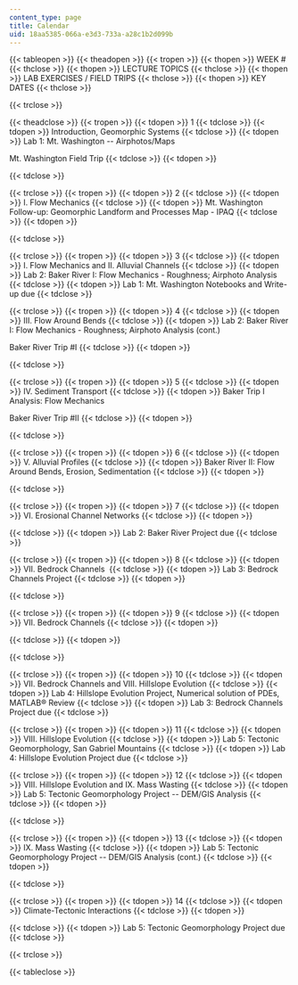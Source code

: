 ```yaml
---
content_type: page
title: Calendar
uid: 18aa5385-066a-e3d3-733a-a28c1b2d099b
---
```


{{< tableopen >}}
{{< theadopen >}}
{{< tropen >}}
{{< thopen >}}
WEEK #
{{< thclose >}}
{{< thopen >}}
LECTURE TOPICS
{{< thclose >}}
{{< thopen >}}
LAB EXERCISES / FIELD TRIPS
{{< thclose >}}
{{< thopen >}}
KEY DATES
{{< thclose >}}

{{< trclose >}}

{{< theadclose >}}
{{< tropen >}}
{{< tdopen >}}
1
{{< tdclose >}}
{{< tdopen >}}
Introduction, Geomorphic Systems
{{< tdclose >}}
{{< tdopen >}}
Lab 1: Mt. Washington -- Airphotos/Maps  
  
Mt. Washington Field Trip
{{< tdclose >}}
{{< tdopen >}}

{{< tdclose >}}

{{< trclose >}}
{{< tropen >}}
{{< tdopen >}}
2
{{< tdclose >}}
{{< tdopen >}}
I. Flow Mechanics
{{< tdclose >}}
{{< tdopen >}}
Mt. Washington Follow-up: Geomorphic Landform and Processes Map - IPAQ
{{< tdclose >}}
{{< tdopen >}}

{{< tdclose >}}

{{< trclose >}}
{{< tropen >}}
{{< tdopen >}}
3
{{< tdclose >}}
{{< tdopen >}}
I. Flow Mechanics and II. Alluvial Channels
{{< tdclose >}}
{{< tdopen >}}
Lab 2: Baker River I: Flow Mechanics - Roughness; Airphoto Analysis
{{< tdclose >}}
{{< tdopen >}}
Lab 1: Mt. Washington Notebooks and Write-up due
{{< tdclose >}}

{{< trclose >}}
{{< tropen >}}
{{< tdopen >}}
4
{{< tdclose >}}
{{< tdopen >}}
III. Flow Around Bends
{{< tdclose >}}
{{< tdopen >}}
Lab 2: Baker River I: Flow Mechanics - Roughness; Airphoto Analysis (cont.)  
  
Baker River Trip #I
{{< tdclose >}}
{{< tdopen >}}

{{< tdclose >}}

{{< trclose >}}
{{< tropen >}}
{{< tdopen >}}
5
{{< tdclose >}}
{{< tdopen >}}
IV. Sediment Transport
{{< tdclose >}}
{{< tdopen >}}
Baker Trip I Analysis: Flow Mechanics  
  
Baker River Trip #II
{{< tdclose >}}
{{< tdopen >}}

{{< tdclose >}}

{{< trclose >}}
{{< tropen >}}
{{< tdopen >}}
6
{{< tdclose >}}
{{< tdopen >}}
V. Alluvial Profiles
{{< tdclose >}}
{{< tdopen >}}
Baker River II: Flow Around Bends, Erosion, Sedimentation
{{< tdclose >}}
{{< tdopen >}}

{{< tdclose >}}

{{< trclose >}}
{{< tropen >}}
{{< tdopen >}}
7
{{< tdclose >}}
{{< tdopen >}}
VI. Erosional Channel Networks
{{< tdclose >}}
{{< tdopen >}}

{{< tdclose >}}
{{< tdopen >}}
Lab 2: Baker River Project due
{{< tdclose >}}

{{< trclose >}}
{{< tropen >}}
{{< tdopen >}}
8
{{< tdclose >}}
{{< tdopen >}}
VII. Bedrock Channels 
{{< tdclose >}}
{{< tdopen >}}
Lab 3: Bedrock Channels Project
{{< tdclose >}}
{{< tdopen >}}

{{< tdclose >}}

{{< trclose >}}
{{< tropen >}}
{{< tdopen >}}
9
{{< tdclose >}}
{{< tdopen >}}
VII. Bedrock Channels
{{< tdclose >}}
{{< tdopen >}}

{{< tdclose >}}
{{< tdopen >}}

{{< tdclose >}}

{{< trclose >}}
{{< tropen >}}
{{< tdopen >}}
10
{{< tdclose >}}
{{< tdopen >}}
VII. Bedrock Channels and VIII. Hillslope Evolution
{{< tdclose >}}
{{< tdopen >}}
Lab 4: Hillslope Evolution Project, Numerical solution of PDEs, MATLAB® Review
{{< tdclose >}}
{{< tdopen >}}
Lab 3: Bedrock Channels Project due
{{< tdclose >}}

{{< trclose >}}
{{< tropen >}}
{{< tdopen >}}
11
{{< tdclose >}}
{{< tdopen >}}
VIII. Hillslope Evolution
{{< tdclose >}}
{{< tdopen >}}
Lab 5: Tectonic Geomorphology, San Gabriel Mountains
{{< tdclose >}}
{{< tdopen >}}
Lab 4: Hillslope Evolution Project due
{{< tdclose >}}

{{< trclose >}}
{{< tropen >}}
{{< tdopen >}}
12
{{< tdclose >}}
{{< tdopen >}}
VIII. Hillslope Evolution and IX. Mass Wasting
{{< tdclose >}}
{{< tdopen >}}
Lab 5: Tectonic Geomorphology Project -- DEM/GIS Analysis
{{< tdclose >}}
{{< tdopen >}}

{{< tdclose >}}

{{< trclose >}}
{{< tropen >}}
{{< tdopen >}}
13
{{< tdclose >}}
{{< tdopen >}}
IX. Mass Wasting
{{< tdclose >}}
{{< tdopen >}}
Lab 5: Tectonic Geomorphology Project -- DEM/GIS Analysis (cont.)
{{< tdclose >}}
{{< tdopen >}}

{{< tdclose >}}

{{< trclose >}}
{{< tropen >}}
{{< tdopen >}}
14
{{< tdclose >}}
{{< tdopen >}}
Climate-Tectonic Interactions
{{< tdclose >}}
{{< tdopen >}}

{{< tdclose >}}
{{< tdopen >}}
Lab 5: Tectonic Geomorphology Project due
{{< tdclose >}}

{{< trclose >}}

{{< tableclose >}}